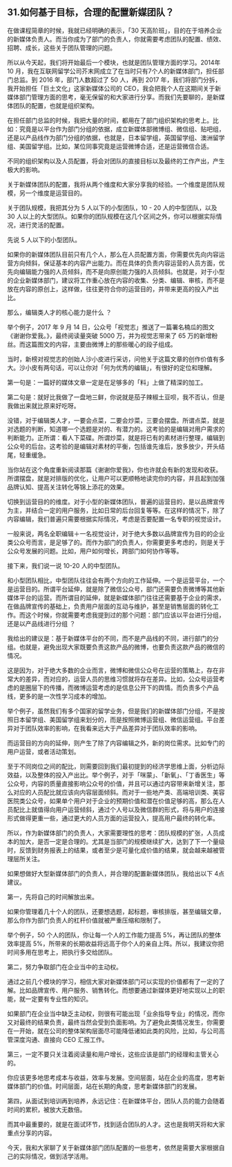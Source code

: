 ## 31.如何基于目标，合理的配置新媒团队？
在做课程简章的时候，我就已经明确的表示，「30 天高阶班」，目的在于培养企业的新媒体负责人。而当你成为了部门的负责人，你就需要考虑团队的配置、绩效、招聘、成长，这些关于团队管理的问题。


所以从今天起，我们将开始最后一个模块，也就是团队管理方面的学习。2014年 10 月，我在互联网留学公司芥末网成立了在当时只有7个人的新媒体部门，担任部门总监。到 2016 年，部门人数超过了 50 人，再到 2017 年，我们将部门分拆，我开始担任「巨土文化」这家新媒体公司的 CEO，我会把我个人在这期间关于新媒体部门管理方面的思考，毫无保留的和大家进行分享。而我们先要聊的，是新媒体团队的配置，也就是组织架构。


在担任部门总监的时候，我把大量的时间，都用在了部门组织架构的思考上。比如：究竟是以平台作为部门分组的依据，成立新媒体部微博组、微信组、贴吧组，还是以产品线作为部门分组的依据，也就是，日本留学组，英国留学组、澳洲留学组、美国留学组。比如，某位同事究竟是运营微博合适，还是运营微信合适。


不同的组织架构以及人员配置，将会对团队的直接目标以及最终的工作产出，产生极大的影响。


关于新媒体团队的配置，我将从两个维度和大家分享我的经验。一个维度是团队规模，另一个维度是运营目的。


关于团队规模，我把其分为 5 人以下的小型团队，10 - 20 人的中型团队，以及 30 人以上的大型团队。如果你的团队规模在这几个区间之外，你可以根据实际情况，进行灵活的配置。


先说 5 人以下的小型团队。


如果你的新媒体团队目前只有几个人，那么在人员配置方面，你需要优先向内容运营方向倾斜，保证基本的内容产出能力。而在具体的负责内容运营的人员方面，优先向编辑能力强的人员倾斜，而不是向原创能力强的人员倾斜。也就是，对于小型的企业新媒体部门，建议将工作重心放在内容的收集、分类、编辑、审核，而不是放在内容的原创上，这样做，往往更符合你的运营目的，并带来更高的投入产出比。


那么，编辑类人才的核心能力是什么 ？


举个例子，2017 年 9 月 14 日，公众号「视觉志」推送了一篇署名楠瓜的图文《谢谢你爱我。》，最终阅读量突破 5000 万，并为视觉志带来了 65 万的新增粉丝。而这篇图文的内容，主要由微博上的那些暖心的段子组成。


当时，新榜对视觉志的创始人沙小皮进行采访，问他关于这篇文章的创作价值有多大。沙小皮有两句话，可以让你对「何为优秀的编辑」，有很好的定位和理解。


第一句是：一篇好的媒体文章一定是在足够多的「料」上做了精深的加工。


第二句是：就好比我做了一盘地三鲜，你说就是茄子辣椒土豆呗，我不否认，但是我做出来就比原来好吃呀。


没错，对于编辑类人才，一要会点菜，二要会炒菜，三要会摆盘。所谓点菜，就是对选题的判断，知道哪一个选题是对的、有潜力的。这考验的是编辑对用户需求的判断能力。正所谓：看人下菜碟。所谓炒菜，就是将已有的素材进行整理，编辑到公众号的后台。这考验的是编辑对素材的平衡，包括谁先谁后，放多放少，开头结尾，轻重缓急。


当你站在这个角度重新阅读那篇《谢谢你爱我》，你也许就会有新的发现和收获。所谓摆盘，就是对排版的优化，让用户可以更顺畅地读完你的内容，并且起到加强品牌认知、提高关注转化等锦上添花的效果。


切换到运营目的的维度。对于小型的新媒体团队，普遍的运营目的，是以品牌宣传为主，并结合一定的用户服务，比如日常的后台回复等等。在这样的情况下，除了内容编辑，我们普遍只需要根据实际情况，考虑是否要配置一名专职的视觉设计。


一般来说，两名全职编辑＋一名视觉设计，对于绝大多数以品牌宣传为目的的企业类公众号而言，是足够了的。而作为部门的负责人，你需要更多考虑的，则是关于公众号发展的问题。比如，用户如何增长，跨部门如何协作等等。


接下来，我们说一说 10-20 人的中型团队。


和小型团队相比，中型团队往往会有两个方向的工作延伸。一个是运营平台，一个是运营目的。所谓平台延伸，就是除了微信公众号，部门还需要负责微博等其他新媒体平台的运营。而所谓目的延伸，就是新媒体部门往往还需要基于企业的需求，在做品牌宣传的基础上，负责用户层面的互动与维护，甚至是销售层面的转化工作。而这个时候，你就需要考虑我提到过的那个问题：部门应该以平台进行分组，还是以产品线进行分组 ？


我给出的建议是：基于新媒体平台的不同，而不是产品线的不同，进行部门的分组。也就是，避免出现大家既要负责这款产品的微博，也要负责这款产品的微信的情况。


这是因为，对于绝大多数的企业而言，微博和微信公众号在运营的策略上，存在非常大的差异，而对应的，运营人员的思维习惯就将存在差异。比如，公众号运营考虑的是圈层下的传播，而微博运营考虑的是信息公开下的舆情。而负责多个产品线，更多的是一次性学习成本的增加。


举个例子，虽然我们有多个国家的留学业务，但是我们的新媒体部门分组，不是按照日本留学组、美国留学组来划分的，而是按照微博运营组、微信运营组。平台差异对于团队效率的影响，在我看来远大于产品差异对于团队效率的影响。


而运营目的方向的延伸，则产生了除了内容编辑之外，新的岗位需求。比如专门的用户运营，或者活动策划。


至于不同岗位之间的配比，则需要回到我们最初提到的经济学思维上面，分析边际效益，以及整体的投入产出比。举个例子，对于「咪蒙」、「新氧」、「丁香医生」等公众号，内容的质量直接影响公众号的价值，并且可以通过内容带来新增关注，那么对应的人员配比就应该向内容层面倾斜。而对于一些地产类、高端培训类、美容医院类公众号，如果单个用户对于企业的预期价值和潜在价值足够的高，那么在人员配比上就值得向用户运营倾斜，通过个人号以及微信群的形式，将与用户的连接形式做得更重一些，通过更大的人员方面的运营投入，提高用户最终的转化率。


所以，作为新媒体部门的负责人，大家需要理性的思考：团队规模的扩张，人员成本的加大，是否一定是合理的。尤其是当部门的规模继续扩大，达到了下一个量级时，反馈到财务报表上的结果，或者至少是可量化成价值的结果，就会越来越被管理层所关注。


如果想做好大型新媒体部门的负责人，并合理的配置新媒体团队，我给出以下 4点建议。


第一，先将自己的时间解放出来。


如果你管理着几十个人的团队，还要想选题，起标题，审核排版，甚至编辑文章，那么你作为部门负责人的杠杆价值就被严重压缩和限制了。


举个例子，50 个人的团队，你让每一个人的工作能力提高 5%，再让团队的整体效率提高 5%，所带来的长期收益将远高于你个人的亲自上阵。所以，我建议你把时间多用在思考上，把执行多交给团队。


第二，努力争取部门在企业当中的主动权。


通过之前几个模块的学习，相信大家对新媒体部门可以实现的价值都有了一定的了解。比如品牌宣传、用户服务、销售转化。而想要通过新媒体更好地实现以上的职能，就一定要有专业性的知识。


如果部门在企业当中缺乏主动权，则很有可能出现「业余指导专业」的情况，而你又对最终的结果负责，最终当然会受到负面影响。为了避免此类情况发生，你需要在一开始，就在公司的整体架构层面尽可能降低诸如此类的风险，比如，与公司高管深度沟通、直接向 CEO 汇报工作。


第三，一定不要只关注着阅读量和用户增长，这些应该是部门的经理和主管关心的。


你应该更多地思考成本与收益，效率与发展。空间层面，站在企业的高度，思考新媒体部门的价值。时间层面，站在长期的角度，思考新媒体部门的发展。


第四，从面试到培训再到培养，永远记住：在新媒体平台，团队人员的能力会随着时间的累积，被放大无数倍。


而其中最重要的，就是在面试环节，找到适合团队的人才。这也是我明天将和大家重点分享的内容。


今天，我和大家聊了关于新媒体部门团队配置的一些思考，依然是需要大家根据自己的实际情况，做到活学活用。

